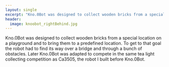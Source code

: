 ```yaml
---
layout: single
excerpt: "Kno.0Bot was designed to collect wooden bricks from a special location on a playground and to bring them to a predefined location. To get to that goal the robot had to find its way over a bridge and through a bunch of obstacles. Later Kno.0Bot was adapted to compete in the same tea light collecting competition as Ca3505, the robot I built before Kno.0Bot."
header:
  image: knoobot_rightBehind.jpg
---
```


Kno.0Bot was designed to collect wooden bricks from a special location
on a playground and to bring them to a predefined location. To get to
that goal the robot had to find its way over a bridge and through a
bunch of obstacles. Later Kno.0Bot was adapted to compete in the same
tea light collecting competition as Ca3505, the robot I built before
Kno.0Bot.

